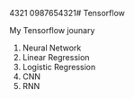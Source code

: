 4321
0987654321# Tensorflow

My Tensorflow jounary
  1. Neural Network
  2. Linear Regression
  3. Logistic Regression
  4. CNN 
  5. RNN 

